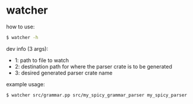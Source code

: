 # watcher

how to use:

```bash
$ watcher -h
```

dev info (3 args):
- 1: path to file to watch
- 2: destination path for where the parser crate is to be generated
- 3: desired generated parser crate name

example usage:
```bash
$ watcher src/grammar.pp src/my_spicy_grammar_parser my_spicy_parser
```
